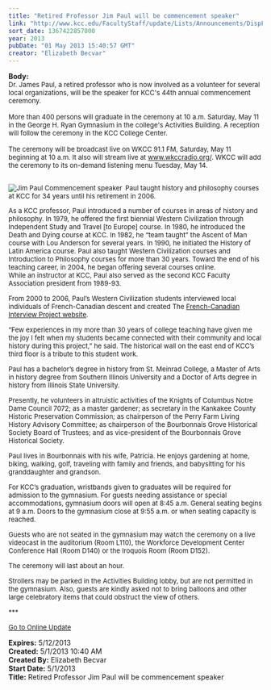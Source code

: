```yaml
---
title: "Retired Professor Jim Paul will be commencement speaker"
link: "http://www.kcc.edu/FacultyStaff/update/Lists/Announcements/DispForm.aspx?ID=1100"
sort_date: 1367422857000
year: 2013
pubDate: "01 May 2013 15:40:57 GMT"
creator: "Elizabeth Becvar"
---
```


<div><b>Body:</b> <div class="ExternalClass1D15EDA906E7477285BE4CEAF5698005">
<div><font size="2">Dr. James Paul, a retired professor who is now involved as a volunteer for several local organizations, will be the speaker for KCC's 44th annual commencement ceremony.</font></div><font size="2">
<div><br />More than 400 persons will graduate in the ceremony at 10 a.m. Saturday, May 11 in the George H. Ryan Gymnasium in the college's Activities Building. A reception will follow the ceremony in the KCC College Center.</div>
<div><br />The ceremony will be broadcast live on WKCC 91.1 FM, Saturday, May 11 beginning at 10 a.m. It also will stream live at </font><a href="http://www.wkccradio.org/"><font size="2">www.wkccradio.org/</font></a><font size="2">. WKCC will add the ceremony to its on-demand listening menu Tuesday, May 14.</font></div><font size="2">
<div><br />
<div>
<div>
<div style="float:left;margin-right:6px"><img alt="Jim Paul Commencement speaker" src="/FacultyStaff/update/PublishingImages/Jim_Paul_Commencement_speaker_web.jpg" /></div>
<p>Paul taught history and philosophy courses at KCC for 34 years until his retirement in 2006.</p>
<p>As a KCC professor, Paul introduced a number of courses in areas of history and philosophy. In 1979, he offered the first biennial Western Civilization through Independent Study and Travel [to Europe] course. In 1980, he introduced the Death and Dying course at KCC. In 1982, he “team taught” the Ascent of Man course with Lou Anderson for several years. In 1990, he initiated the History of Latin America course. Paul also taught Western Civilization courses and Introduction to Philosophy courses for more than 30 years. Toward the end of his teaching career, in 2004, he began offering several courses online.<br />While an instructor at KCC, Paul also served as the second KCC Faculty Association president from 1989-93.</p>
<p>From 2000 to 2006, Paul’s Western Civilization students interviewed local individuals of French-Canadian descent and created The <a href="/frenchcanadians">French-Canadian Interview Project website</a>.</font></p>
<p><font size="2">“Few experiences in my more than 30 years of college teaching have given me the joy I felt when my students became connected with their community and local history during this project,” he said. The historical wall on the east end of KCC’s third floor is a tribute to this student work.</font></p>
<p><font size="2">Paul has a bachelor’s degree in history from St. Meinrad College, a Master of Arts in history degree from Southern Illinois University and a Doctor of Arts degree in history from Illinois State University.</font></p>
<p><font size="2">Presently, he volunteers in altruistic activities of the Knights of Columbus Notre Dame Council 7072; as a master gardener; as secretary in the Kankakee County Historic Preservation Commission; as chairperson of the Perry Farm Living History Advisory Committee; as chairperson of the Bourbonnais Grove Historical Society Board of Trustees; and as vice-president of the Bourbonnais Grove Historical Society.</font></p>
<p><font size="2">Paul lives in Bourbonnais with his wife, Patricia. He enjoys gardening at home, biking, walking, golf, traveling with family and friends, and babysitting for his granddaughter and grandson.</font></p>
<p><font size="2">For KCC’s graduation, wristbands given to graduates will be required for admission to the gymnasium. For guests needing assistance or special accommodations, gymnasium doors will open at 8:45 a.m. General seating begins at 9 a.m. Doors to the gymnasium close at 9:55 a.m. or when seating capacity is reached.</font></p>
<p><font size="2">Guests who are not seated in the gymnasium may watch the ceremony on a live videocast in the auditorium (Room L110), the Workforce Development Center Conference Hall (Room D140) or the Iroquois Room (Room D152).</font></p>
<p><font size="2">The ceremony will last about an hour.</font></p>
<p><font size="2">Strollers may be parked in the Activities Building lobby, but are not permitted in the gymnasium. Also, guests are kindly asked not to bring balloons and other large celebratory items that could obstruct the view of others.</font></p>
<p><font size="2">***</font></p>
<p><font size="2"><a href="/FacultyStaff/update/Pages/dailyupdate.aspx">Go to Online Update</a></font></p></div></div></div></div></div>
<div><b>Expires:</b> 5/12/2013</div>
<div><b>Created:</b> 5/1/2013 10:40 AM</div>
<div><b>Created By:</b> Elizabeth Becvar</div>
<div><b>Start Date:</b> 5/1/2013</div>
<div><b>Title:</b> Retired Professor Jim Paul will be commencement speaker</div>
